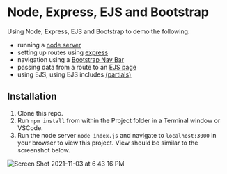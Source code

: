 # Node, Express, EJS and Bootstrap

Using Node, Express, EJS and Bootstrap to demo the following: 
* running a [node server](https://nodejs.org/en/docs/guides/getting-started-guide/)
* setting up routes using [express](http://expressjs.com/en/guide/routing.html)
* navigation using a [Bootstrap Nav Bar](https://getbootstrap.com/docs/4.0/components/navbar/)
* passing data from a route to an [EJS page](https://ejs.co/#docs)
* using EJS, using EJS includes [(partials)](https://sailsjs.com/documentation/concepts/views/partials)

## Installation 

1. Clone this repo. 
2. Run `npm install` from within the Project folder in a Terminal window or VSCode. 
3. Run the node server `node index.js` and navigate to `localhost:3000` in your browser to view this project. View should be similar to the screenshot below.  


![Screen Shot 2021-11-03 at 6 43 16 PM](https://user-images.githubusercontent.com/1819208/140216250-c9311bbb-2102-4c6c-8fe9-869cc7dcf75c.png)
